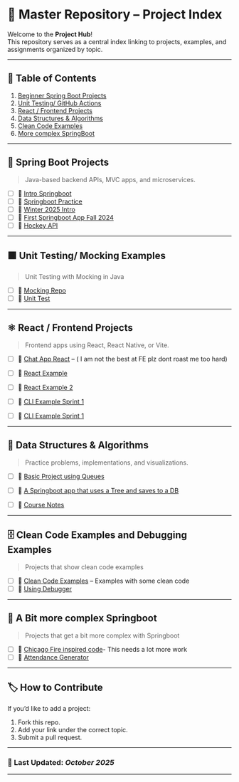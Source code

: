 # 🧭 Master Repository – Project Index

Welcome to the **Project Hub**!  
This repository serves as a central index linking to projects, examples, and assignments organized by topic.

---

## 📘 Table of Contents

1. [Beginner Spring Boot Projects](#spring-boot-projects)
2. [Unit Testing/ GitHub Actions](#nodejs-projects)
3. [React / Frontend Projects](#react--frontend-projects)
4. [Data Structures & Algorithms](#data-structures--algorithms)
5. [Clean Code Examples](#security--authentication)
6. [More complex SpringBoot](#morecomplexspringboot)

---
## 🧩 Spring Boot Projects
> Java-based backend APIs, MVC apps, and microservices.

- [ ] 🔗 [Intro Springboot](https://github.com/JKells99/fall2025SpringbootIntro)
- [ ] 🔗 [Springboot Practice](S4PracticeSpringBootProblems)
- [ ] 🔗 [Winter 2025 Intro](Winter2025Springboot)
- [ ] 🔗 [First Springboot App Fall 2024](FirstSpringBootAppFalll2024)
- [ ] 🔗 [Hockey API](s4_2024_hockey_reg_system_api)
---
## 🟩 Unit Testing/ Mocking Examples
> Unit Testing with Mocking in Java

- [ ] 🔗 [Mocking Repo](MockingRepo) 
- [ ] 🔗 [Unit Test](UnitTestFall2024Examples)
---

## ⚛️ React / Frontend Projects
> Frontend apps using React, React Native, or Vite.

- [ ] 🔗 [Chat App React](chatapp-FE) – ( I am not the best at FE plz dont roast me too hard)  
- [ ] 🔗 [React Example](reactreviewfall2024)
- [ ] 🔗 [React Example 2](fall2024react)
- [ ] 🔗 [CLI Example Sprint 1](S4_2023_Spring_HTTP_Client_Mock)
- [ ] 🔗 [CLI Example Sprint 1](cliexamplefall2024)


---

## 🌲 Data Structures & Algorithms
> Practice problems, implementations, and visualizations.

- [ ] 🔗 [Basic Project using Queues](DSAAnimalExample) 
- [ ] 🔗 [A Springboot app that uses a Tree and saves to a DB](GSONEXAMPLE)
- [ ] 🔗 [Course Notes](DSANotesKeyin)


---

## 🗄️ Clean Code Examples and Debugging Examples
> Projects that show clean code examples

- [ ] 🔗 [Clean Code Examples](CleanCodeExamples) – Examples with some clean code  
- [ ] 🔗 [Using Debugger](DebuggingExamples)

---

## 🐳 A Bit more complex Springboot
> Projects that get a bit more complex with Springboot

- [ ] 🔗 [Chicago Fire inspired code](ChicagoFireHouseManagnmentSystem)- This needs a lot more work 
- [ ] 🔗 [Attendance Generator](AttendanceReportGenerator)

---

## 🏷️ How to Contribute

If you’d like to add a project:
1. Fork this repo.
2. Add your link under the correct topic.
3. Submit a pull request.

---

### 📅 Last Updated: *October 2025*

---

